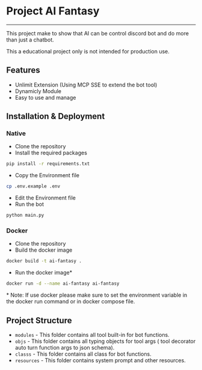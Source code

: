 # Project AI Fantasy

---
This project make to show that AI can be control discord bot and do more than just a chatbot.

This a educational project only is not intended for production use.
## Features
- Unlimit Extension (Using MCP SSE to extend the bot tool)
- Dynamicly Module
- Easy to use and manage

## Installation & Deployment

###  Native
- Clone the repository
- Install the required packages
```bash
pip install -r requirements.txt
```
- Copy the Environment file
```bash
cp .env.example .env
```
- Edit the Environment file
- Run the bot
```bash
python main.py
```

### Docker

- Clone the repository
- Build the docker image
```bash
docker build -t ai-fantasy .
```
- Run the docker image*
```bash
docker run -d --name ai-fantasy ai-fantasy
```

\* Note: If use docker please make sure to set the environment variable in the docker run command or in docker compose file.

## Project Structure
- `modules` - This folder contains all tool built-in for bot functions.
- `objs` - This folder contains all typing objects for tool args ( tool decorator auto turn function args to json schema).
- `classs` - This folder contains all class for bot functions.
- `resources` - This folder contains system prompt and other resources.